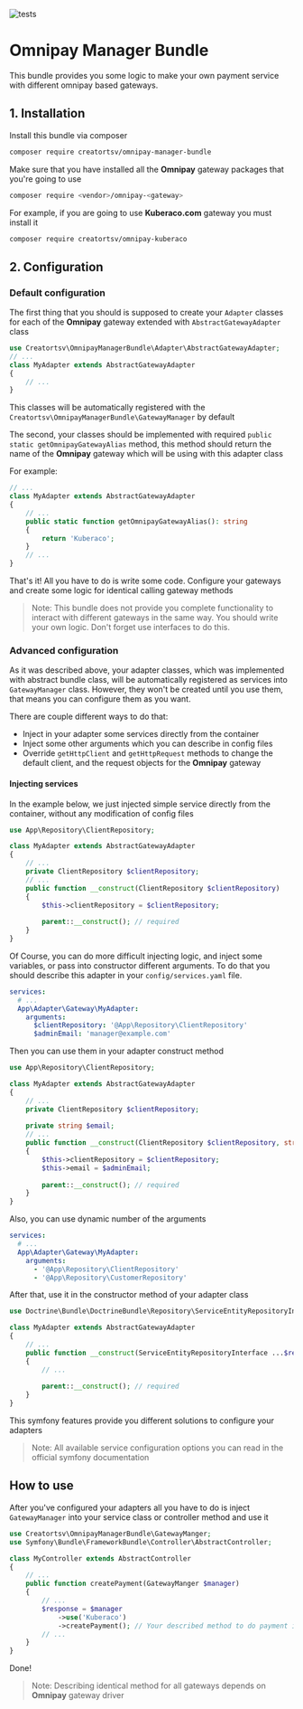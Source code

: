 ![tests](https://github.com/creatortsv/omnipay-manager-bundle/actions/workflows/main.yml/badge.svg?branch=main)

# Omnipay Manager Bundle

This bundle provides you some logic to make your own payment service with different omnipay based gateways.

## 1. Installation
Install this bundle via composer
```bash
composer require creatortsv/omnipay-manager-bundle
```
Make sure that you have installed all the **Omnipay** gateway packages that you're going to use
```bash
composer require <vendor>/omnipay-<gateway>
```
For example, if you are going to use **Kuberaco.com** gateway you must install it
```bash
composer require creatortsv/omnipay-kuberaco
```

## 2. Configuration
### Default configuration
The first thing that you should is supposed to create your ```Adapter``` classes for each of the **Omnipay** gateway extended with ```AbstractGatewayAdapter``` class
```php
use Creatortsv\OmnipayManagerBundle\Adapter\AbstractGatewayAdapter;
// ...
class MyAdapter extends AbstractGatewayAdapter
{
    // ...
}
```
This classes will be automatically registered with the ```Creatortsv\OmnipayManagerBundle\GatewayManager``` by default

The second, your classes should be implemented with required ```public static getOmnipayGatewayAlias``` method, this method should return the name of the **Omnipay** gateway which will be using with this adapter class

For example:
```php
// ...
class MyAdapter extends AbstractGatewayAdapter
{
    // ...
    public static function getOmnipayGatewayAlias(): string
    {
        return 'Kuberaco';
    }
    // ...
}
```
That's it! All you have to do is write some code. Configure your gateways and create some logic for identical calling gateway methods 

> Note: This bundle does not provide you complete functionality to interact with different gateways in the same way. You should write your own logic. Don't forget use interfaces to do this.

### Advanced configuration
As it was described above, your adapter classes, which was implemented with abstract bundle class, will be automatically registered as services into ```GatewayManager``` class.
However, they won't be created until you use them, that means you can configure them as you want.

There are couple different ways to do that:

- Inject in your adapter some services directly from the container
- Inject some other arguments which you can describe in config files
- Override ```getHttpClient``` and ```getHttpRequest``` methods to change the default client, and the request objects for the **Omnipay** gateway

#### Injecting services
In the example below, we just injected simple service directly from the container, without any modification of config files
```php
use App\Repository\ClientRepository;

class MyAdapter extends AbstractGatewayAdapter
{
    // ...
    private ClientRepository $clientRepository;
    // ...
    public function __construct(ClientRepository $clientRepository)
    {
        $this->clientRepository = $clientRepository;
    
        parent::__construct(); // required
    }
}
```
Of Course, you can do more difficult injecting logic, and inject some variables, or pass into constructor different arguments.
To do that you should describe this adapter in your ```config/services.yaml``` file.
```yaml
services:
  # ...
  App\Adapter\Gateway\MyAdapter:
    arguments:
      $clientRepository: '@App\Repository\ClientRepository'
      $adminEmail: 'manager@example.com'
```
Then you can use them in your adapter construct method
```php
use App\Repository\ClientRepository;

class MyAdapter extends AbstractGatewayAdapter
{
    // ...
    private ClientRepository $clientRepository;
    
    private string $email;
    // ...
    public function __construct(ClientRepository $clientRepository, string $adminEmail)
    {
        $this->clientRepository = $clientRepository;
        $this->email = $adminEmail;
    
        parent::__construct(); // required
    }
}
```
Also, you can use dynamic number of the arguments
```yaml
services:
  # ...
  App\Adapter\Gateway\MyAdapter:
    arguments:
      - '@App\Repository\ClientRepository'
      - '@App\Repository\CustomerRepository'
```
After that, use it in the constructor method of your adapter class
```php
use Doctrine\Bundle\DoctrineBundle\Repository\ServiceEntityRepositoryInterface;

class MyAdapter extends AbstractGatewayAdapter
{
    // ...
    public function __construct(ServiceEntityRepositoryInterface ...$repositories)
    {
        // ...
    
        parent::__construct(); // required
    }
}
```
This symfony features provide you different solutions to configure your adapters

> Note: All available service configuration options you can read in the official symfony documentation

## How to use
After you've configured your adapters all you have to do is inject ```GatewayManager``` into your service class or controller method and use it
```php
use Creatortsv\OmnipayManagerBundle\GatewayManger;
use Symfony\Bundle\FrameworkBundle\Controller\AbstractController;

class MyController extends AbstractController
{
    // ...
    public function createPayment(GatewayManger $manager)
    {
        // ...
        $response = $manager
            ->use('Kuberaco')
            ->createPayment(); // Your described method to do payment in the same way for different gateways
        // ...
    }
}
```
Done!

> Note: Describing identical method for all gateways depends on **Omnipay** gateway driver
